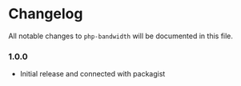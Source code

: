 # Changelog

All notable changes to `php-bandwidth` will be documented in this file.

### 1.0.0
- Initial release and connected with packagist
